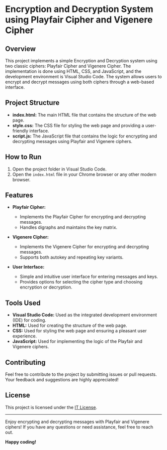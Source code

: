 # Encryption and Decryption System using Playfair Cipher and Vigenere Cipher

## Overview

This project implements a simple Encryption and Decryption system using two classic ciphers: Playfair Cipher and Vigenere Cipher. The implementation is done using HTML, CSS, and JavaScript, and the development environment is Visual Studio Code. The system allows users to encrypt and decrypt messages using both ciphers through a web-based interface.

## Project Structure

- **index.html:** The main HTML file that contains the structure of the web page.
- **style.css:** The CSS file for styling the web page and providing a user-friendly interface.
- **script.js:** The JavaScript file that contains the logic for encrypting and decrypting messages using Playfair and Vigenere ciphers.

## How to Run

1. Open the project folder in Visual Studio Code.
2. Open the `index.html` file in your Chrome browser or any other modern browser.

## Features

- **Playfair Cipher:**
  - Implements the Playfair Cipher for encrypting and decrypting messages.
  - Handles digraphs and maintains the key matrix.

- **Vigenere Cipher:**
  - Implements the Vigenere Cipher for encrypting and decrypting messages.
  - Supports both autokey and repeating key variants.

- **User Interface:**
  - Simple and intuitive user interface for entering messages and keys.
  - Provides options for selecting the cipher type and choosing encryption or decryption.

## Tools Used

- **Visual Studio Code:** Used as the integrated development environment (IDE) for coding.
- **HTML:** Used for creating the structure of the web page.
- **CSS:** Used for styling the web page and ensuring a pleasant user experience.
- **JavaScript:** Used for implementing the logic of the Playfair and Vigenere ciphers.

## Contributing

Feel free to contribute to the project by submitting issues or pull requests. Your feedback and suggestions are highly appreciated!

## License

This project is licensed under the [IT License](LICENSE).

---

Enjoy encrypting and decrypting messages with Playfair and Vigenere ciphers! If you have any questions or need assistance, feel free to reach out.

**Happy coding!**
